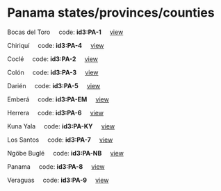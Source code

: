 # Panama states/provinces/counties
Bocas del Toro&nbsp;&nbsp;&nbsp;&nbsp;&nbsp;code: **id3:PA-1**&nbsp;&nbsp;&nbsp;&nbsp;&nbsp;[view](../export/geojson/medium/id3/pa/1.geojson)&nbsp;&nbsp;&nbsp;&nbsp;&nbsp;


Chiriquí&nbsp;&nbsp;&nbsp;&nbsp;&nbsp;code: **id3:PA-4**&nbsp;&nbsp;&nbsp;&nbsp;&nbsp;[view](../export/geojson/medium/id3/pa/4.geojson)&nbsp;&nbsp;&nbsp;&nbsp;&nbsp;


Coclé&nbsp;&nbsp;&nbsp;&nbsp;&nbsp;code: **id3:PA-2**&nbsp;&nbsp;&nbsp;&nbsp;&nbsp;[view](../export/geojson/medium/id3/pa/2.geojson)&nbsp;&nbsp;&nbsp;&nbsp;&nbsp;


Colón&nbsp;&nbsp;&nbsp;&nbsp;&nbsp;code: **id3:PA-3**&nbsp;&nbsp;&nbsp;&nbsp;&nbsp;[view](../export/geojson/medium/id3/pa/3.geojson)&nbsp;&nbsp;&nbsp;&nbsp;&nbsp;


Darién&nbsp;&nbsp;&nbsp;&nbsp;&nbsp;code: **id3:PA-5**&nbsp;&nbsp;&nbsp;&nbsp;&nbsp;[view](../export/geojson/medium/id3/pa/5.geojson)&nbsp;&nbsp;&nbsp;&nbsp;&nbsp;


Emberá&nbsp;&nbsp;&nbsp;&nbsp;&nbsp;code: **id3:PA-EM**&nbsp;&nbsp;&nbsp;&nbsp;&nbsp;[view](../export/geojson/medium/id3/pa/em.geojson)&nbsp;&nbsp;&nbsp;&nbsp;&nbsp;


Herrera&nbsp;&nbsp;&nbsp;&nbsp;&nbsp;code: **id3:PA-6**&nbsp;&nbsp;&nbsp;&nbsp;&nbsp;[view](../export/geojson/medium/id3/pa/6.geojson)&nbsp;&nbsp;&nbsp;&nbsp;&nbsp;


Kuna Yala&nbsp;&nbsp;&nbsp;&nbsp;&nbsp;code: **id3:PA-KY**&nbsp;&nbsp;&nbsp;&nbsp;&nbsp;[view](../export/geojson/medium/id3/pa/ky.geojson)&nbsp;&nbsp;&nbsp;&nbsp;&nbsp;


Los Santos&nbsp;&nbsp;&nbsp;&nbsp;&nbsp;code: **id3:PA-7**&nbsp;&nbsp;&nbsp;&nbsp;&nbsp;[view](../export/geojson/medium/id3/pa/7.geojson)&nbsp;&nbsp;&nbsp;&nbsp;&nbsp;


Ngöbe Buglé&nbsp;&nbsp;&nbsp;&nbsp;&nbsp;code: **id3:PA-NB**&nbsp;&nbsp;&nbsp;&nbsp;&nbsp;[view](../export/geojson/medium/id3/pa/nb.geojson)&nbsp;&nbsp;&nbsp;&nbsp;&nbsp;


Panama&nbsp;&nbsp;&nbsp;&nbsp;&nbsp;code: **id3:PA-8**&nbsp;&nbsp;&nbsp;&nbsp;&nbsp;[view](../export/geojson/medium/id3/pa/8.geojson)&nbsp;&nbsp;&nbsp;&nbsp;&nbsp;


Veraguas&nbsp;&nbsp;&nbsp;&nbsp;&nbsp;code: **id3:PA-9**&nbsp;&nbsp;&nbsp;&nbsp;&nbsp;[view](../export/geojson/medium/id3/pa/9.geojson)&nbsp;&nbsp;&nbsp;&nbsp;&nbsp;


